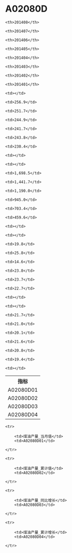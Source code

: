 A02080D
======


<table>

<tr>
    <th>指标</th>
    
    <th>201408</th>
    
    <th>201407</th>
    
    <th>201406</th>
    
    <th>201405</th>
    
    <th>201404</th>
    
    <th>201403</th>
    
    <th>201402</th>
    
    <th>201401</th>
    
</tr>


<tr>
    <td>A02080D01</td>
    
    <td></td>
    
    <td>256.9</td>
    
    <td>251.7</td>
    
    <td>244.9</td>
    
    <td>241.7</td>
    
    <td>243.8</td>
    
    <td>230.4</td>
    
    <td></td>
    

</tr>

<tr>
    <td>A02080D02</td>
    
    <td></td>
    
    <td>1,698.5</td>
    
    <td>1,441.7</td>
    
    <td>1,190.0</td>
    
    <td>945.0</td>
    
    <td>703.4</td>
    
    <td>459.6</td>
    
    <td></td>
    

</tr>

<tr>
    <td>A02080D03</td>
    
    <td></td>
    
    <td>19.8</td>
    
    <td>25.8</td>
    
    <td>14.6</td>
    
    <td>23.8</td>
    
    <td>23.7</td>
    
    <td>22.7</td>
    
    <td></td>
    

</tr>

<tr>
    <td>A02080D04</td>
    
    <td></td>
    
    <td>21.7</td>
    
    <td>21.0</td>
    
    <td>20.1</td>
    
    <td>21.6</td>
    
    <td>20.8</td>
    
    <td>19.4</td>
    
    <td></td>
    

</tr>


</table>

<table>
    
    <tr>

        <td>煤油产量_当月值</td>
        <td>A02080D01</td>

    </tr>
    
    <tr>

        <td>煤油产量_累计值</td>
        <td>A02080D02</td>

    </tr>
    
    <tr>

        <td>煤油产量_同比增长</td>
        <td>A02080D03</td>

    </tr>
    
    <tr>

        <td>煤油产量_累计增长</td>
        <td>A02080D04</td>

    </tr>
    
</table>